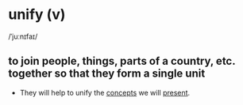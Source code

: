 # unify (v)

/ˈjuːnɪfaɪ/

## to join people, things, parts of a country, etc. together so that they form a single unit

- They will help to unify the [concepts](concept-n.md#an-idea-or-a-principle-that-is-connected-with-something-abstract) we will [present](present-v.md#to-show-or-offer-something-for-other-people-to-look-or-consider).